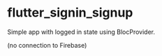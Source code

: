 # flutter_signin_signup

Simple app with logged in state using BlocProvider.

(no connection to Firebase)


